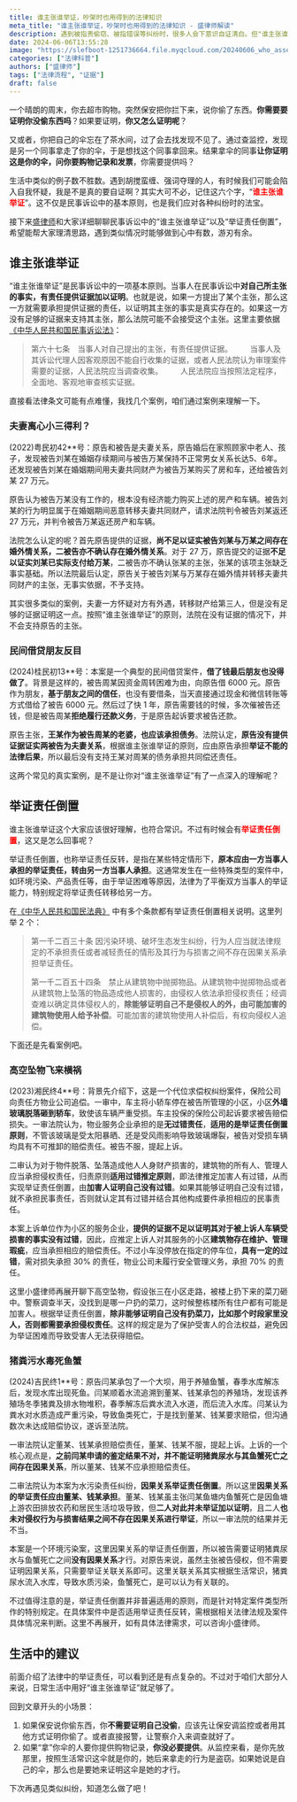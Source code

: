 ```yaml
---
title: 谁主张谁举证，吵架时也用得到的法律知识
meta_title: "谁主张谁举证，吵架时也用得到的法律知识 - 盛律师解读"
description: 遇到被指责偷窃、被指错误等纠纷时，很多人会下意识自证清白。但"谁主张谁举证"是民事诉讼的基本原则，即提出指控的一方应提供证据证实，而非被指控方需自证清白。本文通过多个生动案例，阐释了谁主张谁举证原则及例外情况下的举证责任倒置规则，帮助读者理清思路，在生活中遇到纠纷时能正确认识举证责任，避免自证的错误做法，维护自身合法权益。
date: 2024-06-06T13:55:28
image: "https://slefboot-1251736664.file.myqcloud.com/20240606_who_asserts_must_prove_cover_new.png/webp"
categories: ["法律科普"]
authors: ["盛律师"]
tags: ["法律流程", "证据"]
draft: false
---
```


一个晴朗的周末，你去超市购物。突然保安把你拦下来，说你偷了东西。**你需要要证明你没偷东西吗**？如果要证明，**你又怎么证明呢**？

又或者，你把自己的伞忘在了茶水间，过了会去找发现不见了。通过查监控，发现是另一个同事拿走了你的伞，于是想找这个同事拿回来。结果拿伞的同事**让你证明这是你的伞，问你要购物记录和发票**，你需要提供吗？

生活中类似的例子数不胜数。遇到胡搅蛮缠、强词夺理的人，有时候我们可能会陷入自我怀疑，我是不是真的要自证啊？其实大可不必，记住这六个字，“<span style='color: red'>**谁主张谁举证**</span>”。这不仅是民事诉讼中的基本原则，也是我们应对各种纠纷时的法宝。

接下来[盛律师](https://shenglvshi.cn/about)和大家详细聊聊民事诉讼中的“谁主张谁举证”以及“举证责任倒置”，希望能帮大家理清思路，遇到类似情况时能够做到心中有数，游刃有余。

## 谁主张谁举证

“谁主张谁举证”是民事诉讼中的一项基本原则。当事人在民事诉讼中**对自己所主张的事实，有责任提供证据加以证明**。也就是说，如果一方提出了某个主张，那么这一方就需要承担提供证据的责任，以证明其主张的事实是真实存在的。如果这一方没有足够的证据来支持其主张，那么法院可能不会接受这个主张。这里主要依据[《中华人民共和国民事诉讼法》](https://www.faxin.cn/lib/zyfl/zyflcontent.aspx?gid=A310972&nid=45205)：

> 第六十七条　当事人对自己提出的主张，有责任提供证据。
>　　当事人及其诉讼代理人因客观原因不能自行收集的证据，或者人民法院认为审理案件需要的证据，人民法院应当调查收集。
>　　人民法院应当按照法定程序，全面地、客观地审查核实证据。

直接看法律条文可能有点难懂，我找几个案例，咱们通过案例来理解一下。

### 夫妻离心小三得利？

(2022)粤民初42**号：原告和被告是夫妻关系，原告婚后在家照顾家中老人、孩子，发现被告刘某在婚姻存续期间与被告万某保持不正常男女关系长达5、6年。还发现被告刘某在婚姻期间用夫妻共同财产为被告万某购买了房和车，还给被告刘某 27 万元。

原告认为被告万某没有工作的，根本没有经济能力购买上述的房产和车辆。被告刘某的行为明显属于在婚姻期间恶意转移夫妻共同财产，请求法院判令被告刘某返还 27 万元，并判令被告万某返还房产和车辆。

法院怎么认定的呢？首先原告提供的证据，**尚不足以证实被告刘某与万某之间存在婚外情关系，二被告亦不确认存在婚外情关系**。对于 27 万，原告提交的证据**不足以证实刘某已实际支付给万某**，二被告亦不确认张某的主张，张某的该项主张缺乏事实基础。所以法院最后认定，原告关于被告刘某与万某存在婚外情并转移夫妻共同财产的主张，无事实依据，不予支持。

其实很多类似的案例，夫妻一方怀疑对方有外遇，转移财产给第三人，但是没有足够的证据证明这一点。按照“谁主张谁举证”的原则，法院在没有证据的情况下，并不会支持原告的主张。

### 民间借贷朋友反目

(2024)桂民初13\*\*号：本案是一个典型的民间借贷案件，**借了钱最后朋友也没得做了**。背景是这样的，被告周某因资金周转困难为由，向原告借 6000 元。原告作为朋友，**基于朋友之间的信任**，也没有要借条，当天直接通过现金和微信转账等方式借给了被告 6000 元。然后过了快 1 年，原告需要钱的时候，多次催被告还钱，但是被告周某**拒绝履行还款义务**，于是原告起诉要求被告还款。

原告主张，**王某作为被告周某的老婆，也应该承担债务**。法院认定，**原告没有提供证据证实两被告为夫妻关系**，根据谁主张谁举证的原则，应由原告承担**举证不能的法律后果**，所以最后没有支持王某对周某的债务承担共同偿还责任。

这两个常见的真实案例，是不是让你对“谁主张谁举证”有了一点深入的理解呢？

## 举证责任倒置

谁主张谁举证这个大家应该很好理解，也符合常识。不过有时候会有<span style='color: red'>**举证责任倒置**</span>，这又是怎么回事呢？

举证责任倒置，也称举证责任反转，是指在某些特定情形下，**原本应由一方当事人承担的举证责任，转由另一方当事人承担**。这通常发生在一些特殊类型的案件中，如环境污染、产品责任等，由于举证困难等原因，法律为了平衡双方当事人的举证能力，特别规定将举证责任转移给另一方。

在[《中华人民共和国民法典》](https://www.gov.cn/xinwen/2020-06/01/content_5516649.htm) 中有多个条款都有举证责任倒置相关说明。这里列举 2 个：

> 第一千二百三十条 因污染环境、破坏生态发生纠纷，行为人应当就法律规定的不承担责任或者减轻责任的情形及其行为与损害之间不存在因果关系承担举证责任。
> 
> 第一千二百五十四条　禁止从建筑物中抛掷物品。从建筑物中抛掷物品或者从建筑物上坠落的物品造成他人损害的，由侵权人依法承担侵权责任；经调查难以确定具体侵权人的，**除能够证明自己不是侵权人的外，由可能加害的建筑物使用人给予补偿**。可能加害的建筑物使用人补偿后，有权向侵权人追偿。

下面还是先看案例吧。

### 高空坠物飞来横祸

(2023)湘民终4\*\*号：背景先介绍下，这是一个代位求偿权纠纷案件，保险公司向责任方物业公司追偿。一审中，车主将小轿车停在被告所管理的小区，小区**外墙玻璃脱落砸到轿车**，致使该车辆严重受损。车主投保的保险公司起诉要求被告赔偿损失。一审法院认为，物业服务企业承担的是**无过错责任**，**适用的是举证责任倒置原则**，不管该玻璃是受太阳暴晒、还是受风雨影响导致玻璃爆裂，被告对受损车辆均具有不可推卸的赔偿责任。被告不服，提起上诉。

二审认为对于物件脱落、坠落造成他人人身财产损害的，建筑物的所有人、管理人应当承担侵权责任，归责原则**适用过错推定原则**，即法律推定加害人有过错，从而实现举证责任倒置，由**加害人证明自己没有过错**。如果其能够证明自己没有过错，就不承担民事责任，否则就认定其有过错并结合其他构成要件承担相应的民事责任。

本案上诉单位作为小区的服务企业，**提供的证据不足以证明其对于被上诉人车辆受损害的事实没有过错**，因此，应推定上诉人对其服务的小区**建筑物存在维护、管理瑕疵**，应当承担相应的赔偿责任。不过小车没停放在指定的停车位，**具有一定的过错**，需对损失承担 30% 的责任，物业公司未履行安全管理义务，承担 70% 的责任。

这里小盛律师再展开聊下高空坠物，假设张三在小区走路，被楼上扔下来的菜刀砸中。警察调查半天，没找到是哪一户扔的菜刀，这时候整栋楼所有住户都有可能是加害人。根据举证责任倒置，**除非能够证明自己没有扔菜刀，比如那个时段家里没人，否则都需要承担侵权责任**。这样的规定是为了保护受害人的合法权益，避免因为举证困难而导致受害人无法获得赔偿。

### 猪粪污水毒死鱼蟹

(2024)吉民终1**号：原告闫某承包了一个大坝，用于养殖鱼蟹，春季水库解冻后，发现水库出现死鱼。闫某顺着水流追溯到董某、钱某承包的养殖场，发现该养殖场冬季猪粪及排水物堆积，春季解冻后粪水流入水道，而后流入水库。闫某认为粪水对水质造成严重污染，导致鱼类死亡，于是找到董某、钱某要求赔偿，但沟通数次未达成赔偿协议，遂诉至法院。

一审法院认定董某、钱某承担赔偿责任，董某、钱某不服，提起上诉。上诉的一个核心观点是，**之前闫某申请的鉴定结果不对，并不能证明猪粪尿水与其鱼蟹死亡之间存在因果关系**，所以董某、钱某不应承担赔偿责任。

二审法院认为本案为水污染责任纠纷，**因果关系举证责任倒置**。所以这里**因果关系的举证责任应由董某、钱某承担**。董某、钱某虽主张闫某鱼塘内鱼蟹死亡是因鱼塘上游农田排放农药和居民生活垃圾导致，但**二人对此并未举证加以证明**，且二人**也未对侵权行为与损害结果之间不存在因果关系进行举证**，所以一审法院的结果并无不当。

本案是一个环境污染案，这里因果关系的举证责任倒置，所以被告需要证明猪粪尿水与鱼蟹死亡之间**没有因果关系**才行。对原告来说，虽然主张被告侵权，但不需要证明因果关系，只需要举证关联关系即可。这里关联关系其实根据生活常识，猪粪尿水流入水库，导致水质污染，鱼蟹死亡，是可以认为有关联的。 

不过值得注意的是，举证责任倒置并非普遍适用的原则，而是针对特定案件类型所作的特别规定。在具体案件中是否适用举证责任反转，需根据相关法律法规及案件具体情况来判断。这里不再展开，如有具体法律需求，可以咨询小盛律师。

## 生活中的建议

前面介绍了法律中的举证责任，可以看到还是有点复杂的。不过对于咱们大部分人来说，日常生活中用好“谁主张谁举证”就足够了。

回到文章开头的小场景：

1. 如果保安说你偷东西，你**不需要证明自己没偷**，应该先让保安调监控或者用其他方式证明你偷了。或者直接报警，让警察介入来调查就好了。
2. 如果“拿”你伞的人要你提供购物记录，**你没必要提供**。从监控来看，是你先放那里，按照生活常识这伞就是你的，她后来拿走的行为是盗窃。如果她说是自己的伞，那么也是要她来证明这伞是她的才行。

下次再遇见类似纠纷，知道怎么做了吧！
